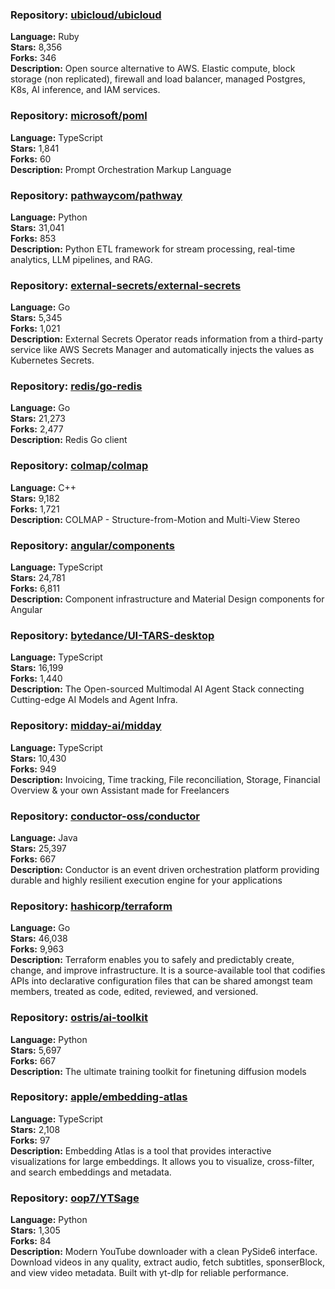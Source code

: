 ### **Repository:** [ubicloud/ubicloud](https://github.com/ubicloud/ubicloud)

**Language:** Ruby  
**Stars:** 8,356  
**Forks:** 346  
**Description:** Open source alternative to AWS. Elastic compute, block storage (non replicated), firewall and load balancer, managed Postgres, K8s, AI inference, and IAM services.

### **Repository:** [microsoft/poml](https://github.com/microsoft/poml)

**Language:** TypeScript  
**Stars:** 1,841  
**Forks:** 60  
**Description:** Prompt Orchestration Markup Language

### **Repository:** [pathwaycom/pathway](https://github.com/pathwaycom/pathway)

**Language:** Python  
**Stars:** 31,041  
**Forks:** 853  
**Description:** Python ETL framework for stream processing, real-time analytics, LLM pipelines, and RAG.

### **Repository:** [external-secrets/external-secrets](https://github.com/external-secrets/external-secrets)

**Language:** Go  
**Stars:** 5,345  
**Forks:** 1,021  
**Description:** External Secrets Operator reads information from a third-party service like AWS Secrets Manager and automatically injects the values as Kubernetes Secrets.

### **Repository:** [redis/go-redis](https://github.com/redis/go-redis)

**Language:** Go  
**Stars:** 21,273  
**Forks:** 2,477  
**Description:** Redis Go client

### **Repository:** [colmap/colmap](https://github.com/colmap/colmap)

**Language:** C++  
**Stars:** 9,182  
**Forks:** 1,721  
**Description:** COLMAP - Structure-from-Motion and Multi-View Stereo

### **Repository:** [angular/components](https://github.com/angular/components)

**Language:** TypeScript  
**Stars:** 24,781  
**Forks:** 6,811  
**Description:** Component infrastructure and Material Design components for Angular

### **Repository:** [bytedance/UI-TARS-desktop](https://github.com/bytedance/UI-TARS-desktop)

**Language:** TypeScript  
**Stars:** 16,199  
**Forks:** 1,440  
**Description:** The Open-sourced Multimodal AI Agent Stack connecting Cutting-edge AI Models and Agent Infra.

### **Repository:** [midday-ai/midday](https://github.com/midday-ai/midday)

**Language:** TypeScript  
**Stars:** 10,430  
**Forks:** 949  
**Description:** Invoicing, Time tracking, File reconciliation, Storage, Financial Overview & your own Assistant made for Freelancers

### **Repository:** [conductor-oss/conductor](https://github.com/conductor-oss/conductor)

**Language:** Java  
**Stars:** 25,397  
**Forks:** 667  
**Description:** Conductor is an event driven orchestration platform providing durable and highly resilient execution engine for your applications

### **Repository:** [hashicorp/terraform](https://github.com/hashicorp/terraform)

**Language:** Go  
**Stars:** 46,038  
**Forks:** 9,963  
**Description:** Terraform enables you to safely and predictably create, change, and improve infrastructure. It is a source-available tool that codifies APIs into declarative configuration files that can be shared amongst team members, treated as code, edited, reviewed, and versioned.

### **Repository:** [ostris/ai-toolkit](https://github.com/ostris/ai-toolkit)

**Language:** Python  
**Stars:** 5,697  
**Forks:** 667  
**Description:** The ultimate training toolkit for finetuning diffusion models

### **Repository:** [apple/embedding-atlas](https://github.com/apple/embedding-atlas)

**Language:** TypeScript  
**Stars:** 2,108  
**Forks:** 97  
**Description:** Embedding Atlas is a tool that provides interactive visualizations for large embeddings. It allows you to visualize, cross-filter, and search embeddings and metadata.

### **Repository:** [oop7/YTSage](https://github.com/oop7/YTSage)

**Language:** Python  
**Stars:** 1,305  
**Forks:** 84  
**Description:** Modern YouTube downloader with a clean PySide6 interface. Download videos in any quality, extract audio, fetch subtitles, sponserBlock, and view video metadata. Built with yt-dlp for reliable performance.

